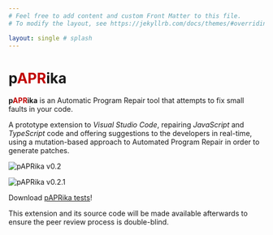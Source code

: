 ```yaml
---
# Feel free to add content and custom Front Matter to this file.
# To modify the layout, see https://jekyllrb.com/docs/themes/#overriding-theme-defaults

layout: single # splash
---
```


# p<span style="color:#c10301">APR</span>ika

**p<span style="color:#c10301">APR</span>ika** is an Automatic Program Repair tool that attempts to fix small faults in your code.

A prototype extension to _Visual Studio Code_, repairing _JavaScript_ and _TypeScript_ code and offering suggestions to the developers in real-time, using a mutation-based approach to Automated Program Repair in order to generate patches.

<!-- List with gifs for each feature example: https://github.com/James-Yu/LaTeX-Workshop -->

![pAPRika v0.2](/assets/pAPRika-v0.2.gif)

![pAPRika v0.2.1](/assets/pAPRika-v0.2.1.gif)

Download [pAPRika tests](/assets/paprika-tests.zip)!

This extension and its source code will be made available afterwards to ensure the peer review process is double-blind.
